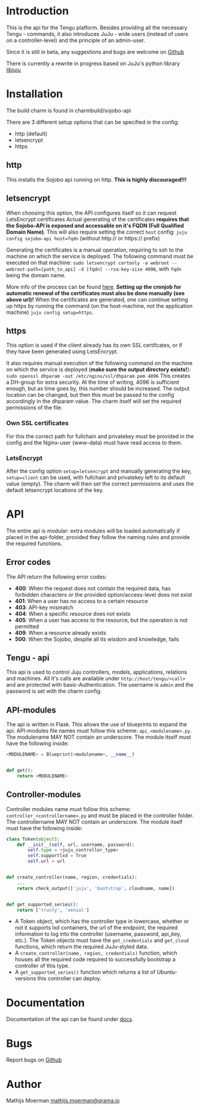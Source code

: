 # Introduction
This is the api for the Tengu platform. Besides providing all the necessary Tengu - commands, it also introduces
JuJu - wide users (instead of users on a controller-level) and the principle of an admin-user.

Since it is still in beta, any suggestions and bugs are welcome on <a href="https://github.com/Qrama/Sojobo-api/issues">Github</a>

There is currently a rewrite in progress based on JuJu's python library <a href="https://github.com/juju/python-libjuju">libjuju</a>
# Installation
The build charm is found in charmbuild/sojobo-api

There are 3 different setup options that can be specified in the config:
- http (default)
- letsencrypt
- https

## http
This installs the Sojobo api running on http. **This is highly discouraged!!!**

## letsencrypt

When choosing this option, the API configures itself so it can request LetsEncrypt certificates
Actual generating of the certificates **requires that the Sojobo-API is exposed and accessable on it's FQDN (Full Qualified Domain Name)**. This will also require setting the correct `host` config: ```juju config sojobo-api host=fqdn``` (without http:// or https:// prefix)

Generating the certificates is a manual operation, requiring to ssh to the machine on which the service is deployed.
The following command must be executed on that machine: ```sudo letsencrypt certonly -a webroot --webroot-path=[path_to_api] -d [fqdn] --rsa-key-size 4096```, with `fqdn` being the domain name.

More info of the process can be found <a href="https://www.digitalocean.com/community/tutorials/how-to-secure-nginx-with-let-s-encrypt-on-ubuntu-16-04">here</a>.
**Setting up the cronjob for automatic renewal of the certificates must also be done manually (see above url)!**
When the certificates are generated, one can continue setting up https by running the command (on the host-machine, not the application machine) ```juju config setup=https```.

## https
This option is used if the client already has its own SSL certifcates, or if they have been generated using LetsEncrypt.

It also requires manual execution of the following command on the machine on which the service is deployed (**make sure the output directory exists!**): ```sudo openssl dhparam -out /etc/nginx/ssl/dhparam.pem 4096``` This creates a DH-group for extra security. At the time of writing, 4096 is sufficient enough, but as time goes by, this number should be increased.
The output location can be changed, but then this must be passed to the config accordingly in the dhparam value. The charm itself will set the required permissions of the file.
### Own SSL certificates
For this the correct path for fullchain and privatekey must be provided in the config and the Nginx-user (www-data) must have read access to them.
### LetsEncrypt
After the config option `setup=letsencrypt` and manually generating the key, `setup=client` can be used, with fullchain and privatekey left to its default value (empty). The charm will then set the correct permissions and uses the default letsencrypt locations of the key.

# API
The entire api is modular: extra modules will be loaded automatically if placed in the api-folder, provided they
follow the naming rules and provide the required functions.

## Error codes
The API return the following error codes:
- **400**: When the request does not contain the required data, has forbidden characters or the provided option/access-level does not exist
- **401**: When a user has no access to a certain resource
- **403**: API-key mismatch
- **404**: When a specific resource does not exists
- **405**: When a user has access to the resource, but the operation is not permitted
- **409**: When a resource already exists
- **500**: When the Sojobo, despite all its wisdom and knowledge, fails

## Tengu - api
This api is used to control Juju controllers, models, applications, relations and machines. All it's calls are available under
`http://host/tengu/<call>` and are protected with basic-Authentication. The username is `admin` and the password is set with
the charm config.

## API-modules
The api is written in Flask. This allows the use of blueprints to expand the api. API-modules file names must follow
this scheme: `api_<modulename>.py`. The modulename MAY NOT contain an underscore. The module itself must have the following
inside:
```python
<MODULENAME> = Blueprint(<modulename>, __name__)


def get():
    return <MODULENAME>
```

## Controller-modules
Controller modules name must follow this scheme: `controller_<controllername>.py` and must be placed in the controller folder.
The controllername MAY NOT contain an underscore. The module itself must have the following inside:
```python
class Token(object):
    def __init__(self, url, username, password):
        self.type = <juju_controller_type>
        self.supportlxd = True
        self.url = url


def create_controller(name, region, credentials):
    ...
    return check_output(['juju', 'bootstrap', cloudname, name])


def get_supported_series():
    return ['trusty', 'xenial']
```

* A Token object, which has the controller type in lowercase, whether or not it supports lxd containers, the url of the endpoint, the required information to log into the controller (username, password, api_key, etc.). The Token objects must have the `get_credentials` and `get_cloud` functions, which return the required JuJu-styled data.
* A `create_controller(name, region, credentials)` function, which houses all the required code required to successfully bootstrap a controller of this type.
* A `get_supported_series()` function which returns a list of Ubuntu-versions this controller can deploy.

# Documentation
Documentation of the api can be found under [docs](docs).  

# Bugs
Report bugs on <a href="https://github.com/Qrama/Sojobo-api/issues">Github</a>

# Author
Mathijs Moerman <a href="mailto:mathijs.moerman@qrama.io">mathijs.moerman@qrama.io</a>
